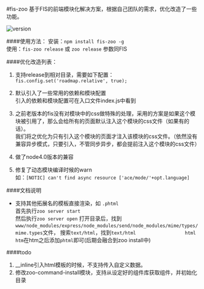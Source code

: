 #fis-zoo
基于FIS的前端模块化解决方案，根据自己团队的需求，优化改造了一些功能。  

![version](https://img.shields.io/npm/v/fis-zoo.svg?style=flat-square)

####使用方法：
安装：`npm install fis-zoo -g`  
使用：`fis-zoo release` 或 `zoo release` 参数同FIS

####优化改造列表：
1. 支持release到相对目录，需要如下配置：  
`fis.config.set('roadmap.relative', true);`

2. 默认引入了一些常用的依赖和模块配置  
引入的依赖和模块配置可在入口文件index.js中看到

3. 之前老版本的fis没有对模块中的css做特殊的处理，采用的方案是如果这个模块被引用了，那么会给所有的页面默认注入这个模块的css文件（如果有的话）。  
我们将之优化为只有引入这个模块的页面才注入该模块的css文件。（依然没有兼容异步模式，只要引入，不管同步异步，都会提前注入这个模块的css文件）

4. 做了node4.0版本的兼容

5. 修复了动态模块编译时候的warn  
如：`[NOTIC] can't find async resource ['ace/mode/'+opt.language]`

####文档说明

- 支持其他拓展名的模板直接渲染，如 `.phtml`  
首先执行`zoo server start`  
然后执行`zoo server open`
打开目录后，找到`www/node_modules/express/node_modules/send/node_modules/mime/types/mime.types`文件，
搜索`text/html`，找到`text/html					html htm`在htm之后添加`phtml`即可(后期会融合到zoo install中)

####todo

1.  __inline引入html模板的时候，不支持传入自定义数据。
2.  修改zoo-command-install模块，支持从设定好的组件库获取组件，并初始化目录